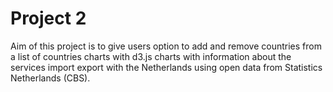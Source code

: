 # Project 2
Aim of this project is to give users option to add and remove countries from a list of countries charts with d3.js charts with information about the services import export with the Netherlands using open data from Statistics Netherlands (CBS). 
